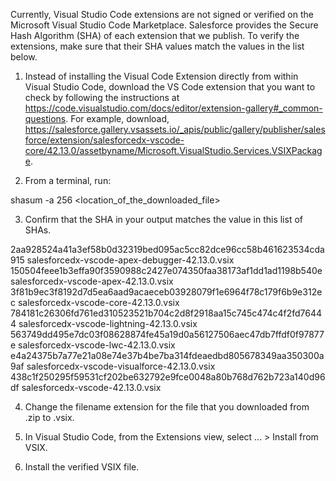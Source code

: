 Currently, Visual Studio Code extensions are not signed or verified on the
Microsoft Visual Studio Code Marketplace. Salesforce provides the Secure Hash
Algorithm (SHA) of each extension that we publish. To verify the extensions,
make sure that their SHA values match the values in the list below.

1. Instead of installing the Visual Code Extension directly from within Visual
   Studio Code, download the VS Code extension that you want to check by
   following the instructions at
   https://code.visualstudio.com/docs/editor/extension-gallery#_common-questions.
   For example, download,
   https://salesforce.gallery.vsassets.io/_apis/public/gallery/publisher/salesforce/extension/salesforcedx-vscode-core/42.13.0/assetbyname/Microsoft.VisualStudio.Services.VSIXPackage.

2. From a terminal, run:

shasum -a 256 <location_of_the_downloaded_file>

3. Confirm that the SHA in your output matches the value in this list of SHAs.

2aa928524a41a3ef58b0d32319bed095ac5cc82dce96cc58b461623534cda915  salesforcedx-vscode-apex-debugger-42.13.0.vsix
150504feee1b3effa90f3590988c2427e074350faa38173af1dd1ad1198b540e  salesforcedx-vscode-apex-42.13.0.vsix
3f81b9ec3f8192d7d5ea6aad9acaeceb03928079f1e6964f78c179f6b9e312ec  salesforcedx-vscode-core-42.13.0.vsix
784181c26306fd761ed310523521b704c2d8f2918aa15c745c474c4f2fd76444  salesforcedx-vscode-lightning-42.13.0.vsix
563749dd495e7dc03f08628874fe45a19d0a56127506aec47db7ffdf0f97877e  salesforcedx-vscode-lwc-42.13.0.vsix
e4a24375b7a77e21a08e74e37b4be7ba314fdeaedbd805678349aa350300a9af  salesforcedx-vscode-visualforce-42.13.0.vsix
438c1f250295f59531cf202be632792e9fce0048a80b768d762b723a140d96df  salesforcedx-vscode-42.13.0.vsix


4. Change the filename extension for the file that you downloaded from .zip to
.vsix.

5. In Visual Studio Code, from the Extensions view, select ... > Install from
VSIX.

6. Install the verified VSIX file.
